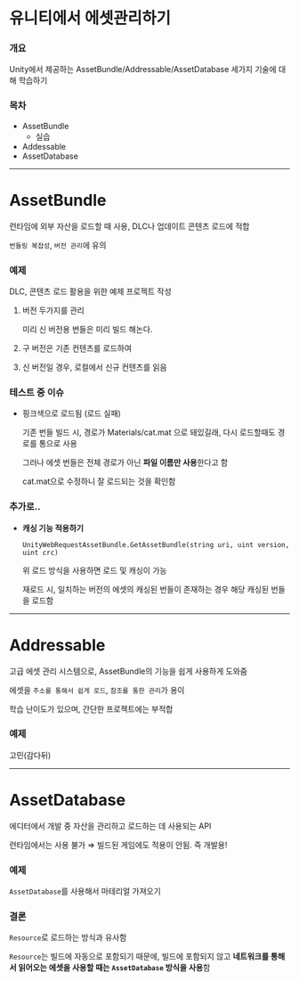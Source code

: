 # 유니티에서 에셋관리하기

### 개요

Unity에서 제공하는 AssetBundle/Addressable/AssetDatabase 세가지 기술에 대해 학습하기 

### 목차

- AssetBundle
    - 실습
- Addessable
- AssetDatabase

---

# **AssetBundle**

런타임에 외부 자산을 로드할 때 사용, DLC나 업데이트 콘텐츠 로드에 적합

`번들링 복잡성`, `버전 관리`에 유의 

### 예제

DLC, 콘텐츠 로드 활용을 위한 예제 프로젝트 작성

1. 버전 두가지를 관리
    
    미리 신 버전용 번들은 미리 빌드 해논다. 
    
2. 구 버전은 기존 컨텐츠를 로드하여 
3. 신 버전일 경우, 로컬에서 신규 컨텐츠를 읽음

### 테스트 중 이슈

- 핑크색으로 로드됨 (로드 실패)
    
    기존 번들 빌드 시, 경로가 Materials/cat.mat 으로 돼있길래, 다시 로드할때도 경로를 통으로 사용
    
    그러나 에셋 번들은 전체 경로가 아닌 **파일 이름만 사용**한다고 함
    
    cat.mat으로 수정하니 잘 로드되는 것을 확인함 
    

### 추가로..

- **캐싱 기능 적용하기**
    
    `UnityWebRequestAssetBundle.GetAssetBundle(string uri, uint version, uint crc)`
    
    위 로드 방식을 사용하면 로드 및 캐싱이 가능
    
    재로드 시, 일치하는 버전의 에셋의 캐싱된 번들이 존재하는 경우 해당 캐싱된 번들을 로드함
    

---

# **Addressable**

고급 에셋 관리 시스템으로, AssetBundle의 기능을 쉽게 사용하게 도와줌

에셋을 `주소를 통해서 쉽게 로드`, `참조를 통한 관리`가 용이 

학습 난이도가 있으며, 간단한 프로젝트에는 부적합

### 예제

고민(감다뒤)

---

# **AssetDatabase**

에디터에서 개발 중 자산을 관리하고 로드하는 데 사용되는 API

런타임에서는 사용 불가 ⇒ 빌드된 게임에도 적용이 안됨. 즉 개발용!

### 예제

`AssetDatabase`를 사용해서 마테리얼 가져오기

### 결론

`Resource`로 로드하는 방식과 유사함

`Resource`는 빌드에 자동으로 포함되기 때문에, 빌드에 포함되지 않고 **네트워크를 통해서 읽어오는 에셋을 사용할 때는 `AssetDatabase` 방식을 사용**함